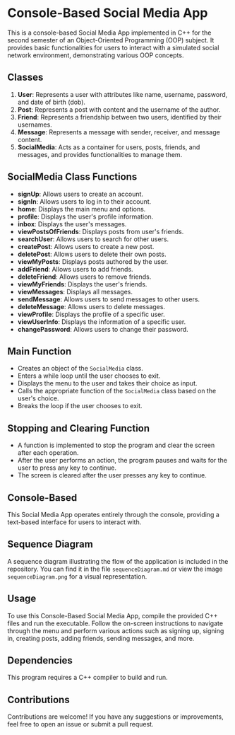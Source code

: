 # Console-Based Social Media App

This is a console-based Social Media App implemented in C++ for the second semester of an Object-Oriented Programming (OOP) subject. It provides basic functionalities for users to interact with a simulated social network environment, demonstrating various OOP concepts.

## Classes

1. **User**: Represents a user with attributes like name, username, password, and date of birth (dob).
2. **Post**: Represents a post with content and the username of the author.
3. **Friend**: Represents a friendship between two users, identified by their usernames.
4. **Message**: Represents a message with sender, receiver, and message content.
5. **SocialMedia**: Acts as a container for users, posts, friends, and messages, and provides functionalities to manage them.

## SocialMedia Class Functions

- **signUp**: Allows users to create an account.
- **signIn**: Allows users to log in to their account.
- **home**: Displays the main menu and options.
- **profile**: Displays the user's profile information.
- **inbox**: Displays the user's messages.
- **viewPostsOfFriends**: Displays posts from user's friends.
- **searchUser**: Allows users to search for other users.
- **createPost**: Allows users to create a new post.
- **deletePost**: Allows users to delete their own posts.
- **viewMyPosts**: Displays posts authored by the user.
- **addFriend**: Allows users to add friends.
- **deleteFriend**: Allows users to remove friends.
- **viewMyFriends**: Displays the user's friends.
- **viewMessages**: Displays all messages.
- **sendMessage**: Allows users to send messages to other users.
- **deleteMessage**: Allows users to delete messages.
- **viewProfile**: Displays the profile of a specific user.
- **viewUserInfo**: Displays the information of a specific user.
- **changePassword**: Allows users to change their password.

## Main Function

- Creates an object of the `SocialMedia` class.
- Enters a while loop until the user chooses to exit.
- Displays the menu to the user and takes their choice as input.
- Calls the appropriate function of the `SocialMedia` class based on the user's choice.
- Breaks the loop if the user chooses to exit.

## Stopping and Clearing Function

- A function is implemented to stop the program and clear the screen after each operation.
- After the user performs an action, the program pauses and waits for the user to press any key to continue.
- The screen is cleared after the user presses any key to continue.

## Console-Based

This Social Media App operates entirely through the console, providing a text-based interface for users to interact with.

## Sequence Diagram

A sequence diagram illustrating the flow of the application is included in the repository. You can find it in the file `sequenceDiagram.md` or view the image `sequenceDiagram.png` for a visual representation.

## Usage

To use this Console-Based Social Media App, compile the provided C++ files and run the executable. Follow the on-screen instructions to navigate through the menu and perform various actions such as signing up, signing in, creating posts, adding friends, sending messages, and more.

## Dependencies

This program requires a C++ compiler to build and run.

## Contributions

Contributions are welcome! If you have any suggestions or improvements, feel free to open an issue or submit a pull request.
